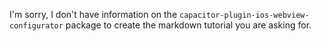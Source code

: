 I'm sorry, I don't have information on the `capacitor-plugin-ios-webview-configurator` package to create the markdown tutorial you are asking for.